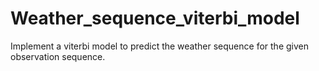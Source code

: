 # Weather_sequence_viterbi_model
Implement a viterbi model to predict the weather sequence for the given observation sequence.
